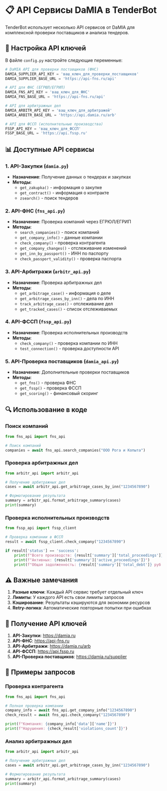 # 📋 API Сервисы DaMIA в TenderBot

TenderBot использует несколько API сервисов от DaMIA для комплексной проверки поставщиков и анализа тендеров.

## 🔧 Настройка API ключей

В файле `config.py` настройте следующие переменные:

```python
# DaMIA API для проверки поставщиков (ФНС)
DAMIA_SUPPLIER_API_KEY = 'ваш_ключ_для_проверки_поставщиков'
DAMIA_SUPPLIER_BASE_URL = 'https://api-fns.ru/api'

# API для ФНС (ЕГРЮЛ/ЕГРИП)
DAMIA_FNS_API_KEY = 'ваш_ключ_для_ФНС'
DAMIA_FNS_BASE_URL = 'https://api-fns.ru/api'

# API для арбитражных дел
DAMIA_ARBITR_API_KEY = 'ваш_ключ_для_арбитражей'
DAMIA_ARBITR_BASE_URL = 'https://api.damia.ru/arb'

# API для ФССП (исполнительные производства)
FSSP_API_KEY = 'ваш_ключ_для_ФССП'
FSSP_BASE_URL = 'https://api.fssp.ru'
```

## 📊 Доступные API сервисы

### 1. API-Закупки (`damia.py`)
- **Назначение**: Получение данных о тендерах и закупках
- **Методы**: 
  - `get_zakupka()` - информация о закупке
  - `get_contract()` - информация о контракте
  - `zsearch()` - поиск тендеров

### 2. API-ФНС (`fns_api.py`)
- **Назначение**: Проверка компаний через ЕГРЮЛ/ЕГРИП
- **Методы**:
  - `search_companies()` - поиск компаний
  - `get_company_info()` - данные компании
  - `check_company()` - проверка контрагента
  - `get_company_changes()` - отслеживание изменений
  - `get_inn_by_passport()` - ИНН по паспорту
  - `check_passport_validity()` - проверка паспорта

### 3. API-Арбитражи (`arbitr_api.py`)
- **Назначение**: Проверка арбитражных дел
- **Методы**:
  - `get_arbitrage_case()` - информация о деле
  - `get_arbitrage_cases_by_inn()` - дела по ИНН
  - `track_arbitrage_case()` - отслеживание дел
  - `get_tracked_cases()` - список отслеживаемых

### 4. API-ФССП (`fssp_api.py`)
- **Назначение**: Проверка исполнительных производств
- **Методы**:
  - `check_company()` - проверка компании по ИНН
  - `test_connection()` - проверка доступности API

### 5. API-Проверка поставщиков (`damia_api.py`)
- **Назначение**: Дополнительные проверки поставщиков
- **Методы**:
  - `get_fns()` - проверка ФНС
  - `get_fssp()` - проверка ФССП
  - `get_scoring()` - финансовый скоринг

## 🔍 Использование в коде

### Поиск компаний
```python
from fns_api import fns_api

# Поиск компаний
companies = await fns_api.search_companies("ООО Рога и Копыта")
```

### Проверка арбитражных дел
```python
from arbitr_api import arbitr_api

# Получение арбитражных дел
cases = await arbitr_api.get_arbitrage_cases_by_inn("1234567890")

# Форматирование результата
summary = arbitr_api.format_arbitrage_summary(cases)
print(summary)
```

### Проверка исполнительных производств
```python
from fssp_api import fssp_client

# Проверка компании в ФССП
result = await fssp_client.check_company("1234567890")

if result['status'] == 'success':
    print(f"Всего производств: {result['summary']['total_proceedings']}")
    print(f"Активных: {result['summary']['active_proceedings']}")
    print(f"Общая задолженность: {result['summary']['total_debt']} руб.")
```

## ⚠️ Важные замечания

1. **Разные ключи**: Каждый API сервис требует отдельный ключ
2. **Лимиты**: У каждого API есть свои лимиты запросов
3. **Кэширование**: Результаты кэшируются для экономии ресурсов
4. **Retry-логика**: Автоматические повторные попытки при ошибках

## 🚀 Получение API ключей

1. **API-Закупки**: https://damia.ru
2. **API-ФНС**: https://api-fns.ru
3. **API-Арбитражи**: https://damia.ru/arb
4. **API-ФССП**: https://api.fssp.ru
5. **API-Проверка поставщиков**: https://damia.ru/supplier

## 📝 Примеры запросов

### Проверка контрагента
```python
from fns_api import fns_api

# Полная проверка компании
company_info = await fns_api.get_company_info("1234567890")
check_result = await fns_api.check_company("1234567890")

print(f"Компания: {company_info['data']['name']}")
print(f"Нарушения: {check_result['violations_count']}")
```

### Анализ арбитражных дел
```python
from arbitr_api import arbitr_api

# Получение арбитражных дел
cases = await arbitr_api.get_arbitrage_cases_by_inn("1234567890")

# Форматирование результата
summary = arbitr_api.format_arbitrage_summary(cases)
print(summary)
``` 